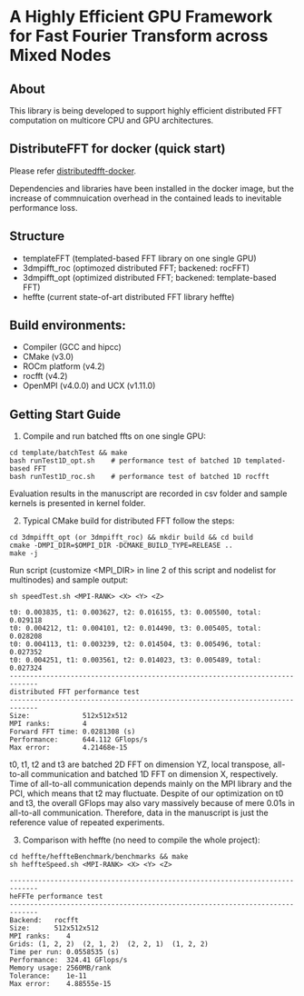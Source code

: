# A Highly Efficient GPU Framework for Fast Fourier Transform across Mixed Nodes

## About
This library is being developed to support highly efficient distributed FFT computation on multicore CPU and GPU architectures.

## DistributeFFT for docker (quick start)
Please refer [distributedfft-docker](https://hub.docker.com/r/luluteam/distributedfft).

Dependencies and libraries have been installed in the docker image, but the increase of commnuication overhead in the contained leads to inevitable performance loss. 

## Structure
- templateFFT  (templated-based FFT library on one single GPU)
- 3dmpifft_roc (optimozed distributed FFT; backened: rocFFT)
- 3dmpifft_opt (optimized distributed FFT; backened: template-based FFT)
- heffte       (current state-of-art distributed FFT library heffte)


## Build environments:
- Compiler (GCC and hipcc)
- CMake (v3.0)
- ROCm platform (v4.2)
- rocfft (v4.2)
- OpenMPI (v4.0.0) and UCX (v1.11.0)

## Getting Start Guide
1. Compile and run batched ffts on one single GPU:
```
cd template/batchTest && make 
bash runTest1D_opt.sh    # performance test of batched 1D templated-based FFT
bash runTest1D_roc.sh    # performance test of batched 1D rocfft
```
Evaluation results in the manuscript are recorded in csv folder and sample kernels is presented in kernel folder.

2. Typical CMake build for distributed FFT follow the steps:
```
cd 3dmpifft_opt (or 3dmpifft_roc) && mkdir build && cd build
cmake -DMPI_DIR=$OMPI_DIR -DCMAKE_BUILD_TYPE=RELEASE ..
make -j
```
Run script (customize <MPI_DIR> in line 2 of this script and nodelist for multinodes) and sample output:
```
sh speedTest.sh <MPI-RANK> <X> <Y> <Z> 

t0: 0.003835, t1: 0.003627, t2: 0.016155, t3: 0.005500, total: 0.029118
t0: 0.004212, t1: 0.004101, t2: 0.014490, t3: 0.005405, total: 0.028208
t0: 0.004113, t1: 0.003239, t2: 0.014504, t3: 0.005496, total: 0.027352
t0: 0.004251, t1: 0.003561, t2: 0.014023, t3: 0.005489, total: 0.027324
----------------------------------------------------------------------------- 
distributed FFT performance test
----------------------------------------------------------------------------- 
Size:             512x512x512
MPI ranks:        4
Forward FFT time: 0.0281308 (s)
Performance:      644.112 GFlops/s
Max error:        4.21468e-15

```
t0, t1, t2 and t3 are batched 2D FFT on dimension YZ, local transpose, all-to-all communication and batched 1D FFT on dimension X, respectively. Time of all-to-all communication depends mainly on the MPI library and the PCI, which means that t2 may fluctuate. Despite of our optimization on t0 and t3, the overall GFlops may also vary massively because of mere 0.01s in all-to-all communication. Therefore, data in the manuscript is just the reference value of repeated experiments.

3. Comparison with heffte (no need to compile the whole project):
```
cd heffte/heffteBenchmark/benchmarks && make
sh heffteSpeed.sh <MPI-RANK> <X> <Y> <Z> 

----------------------------------------------------------------------------- 
heFFTe performance test
----------------------------------------------------------------------------- 
Backend:   rocfft
Size:      512x512x512
MPI ranks:    4
Grids: (1, 2, 2)  (2, 1, 2)  (2, 2, 1)  (1, 2, 2)  
Time per run: 0.0558535 (s)
Performance:  324.41 GFlops/s
Memory usage: 2560MB/rank
Tolerance:    1e-11
Max error:    4.88555e-15
```


